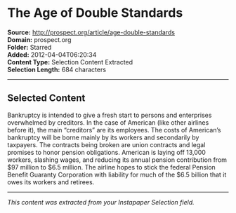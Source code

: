 # The Age of Double Standards

**Source:** http://prospect.org/article/age-double-standards  
**Domain:** prospect.org  
**Folder:** Starred  
**Added:** 2012-04-04T06:20:34  
**Content Type:** Selection Content Extracted  
**Selection Length:** 684 characters  


---

## Selected Content

Bankruptcy is intended to give a fresh start to persons and enterprises overwhelmed by creditors. In the case of American (like other airlines before it), the main “creditors” are its employees. The costs of American’s bankruptcy will be borne mainly by its workers and secondarily by taxpayers. The contracts being broken are union contracts and legal promises to honor pension obligations. American is laying off 13,000 workers, slashing wages, and reducing its annual pension contribution from $97 million to $6.5 million. The airline hopes to stick the federal Pension Benefit Guaranty Corporation with liability for much of the $6.5 billion that it owes its workers and retirees.

---

*This content was extracted from your Instapaper Selection field.*
